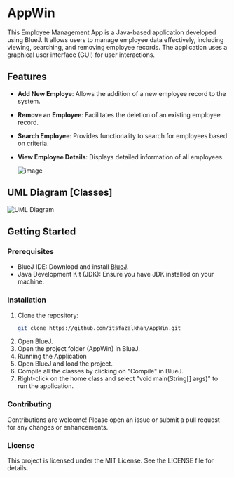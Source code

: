 # AppWin

This Employee Management App is a Java-based application developed using BlueJ. It allows users to manage employee data effectively, including viewing, searching, and removing employee records. The application uses a graphical user interface (GUI) for user interactions.

## Features
- **Add New Employe**: Allows the addition of a new employee record to the system.
- **Remove an Employee**: Facilitates the deletion of an existing employee record.
- **Search Employee**: Provides functionality to search for employees based on criteria.
- **View Employee Details**: Displays detailed information of all employees.

   ![image](https://github.com/itsfazalkhan/AppWin/assets/76101591/96f9e478-5ba4-4e04-9df4-e0f75c65829e)

## UML Diagram [Classes]
![UML Diagram](https://github.com/itsfazalkhan/AppWin/assets/76101591/c14899ea-87e0-42b3-bb92-98d09401bd09)

## Getting Started
### Prerequisites
- BlueJ IDE: Download and install [BlueJ](https://www.bluej.org/).
- Java Development Kit (JDK): Ensure you have JDK installed on your machine.

### Installation
1. Clone the repository:
   ```bash
   git clone https://github.com/itsfazalkhan/AppWin.git
2. Open BlueJ.
3. Open the project folder (AppWin) in BlueJ.
4. Running the Application
5. Open BlueJ and load the project.
6. Compile all the classes by clicking on "Compile" in BlueJ.
7. Right-click on the home class and select "void main(String[] args)" to run the application.

### Contributing
Contributions are welcome! Please open an issue or submit a pull request for any changes or enhancements.

### License
This project is licensed under the MIT License. See the LICENSE file for details.
